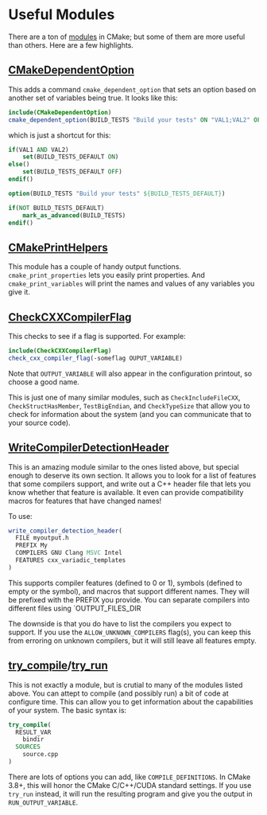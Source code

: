 # Useful Modules

There are a ton of [modules] in CMake; but some of them are more useful than others. Here are a few highlights.

## [CMakeDependentOption]

This adds a command `cmake_dependent_option` that sets an option based on another set of variables being true. It looks like this:

```cmake
include(CMakeDependentOption)
cmake_dependent_option(BUILD_TESTS "Build your tests" ON "VAL1;VAL2" OFF)
```

which is just a shortcut for this:

```cmake
if(VAL1 AND VAL2)
    set(BUILD_TESTS_DEFAULT ON)
else()
    set(BUILD_TESTS_DEFAULT OFF)
endif()

option(BUILD_TESTS "Build your tests" ${BUILD_TESTS_DEFAULT})

if(NOT BUILD_TESTS_DEFAULT)
    mark_as_advanced(BUILD_TESTS)
endif()
```
## [CMakePrintHelpers]


This module has a couple of handy output functions. `cmake_print_properties` lets you easily print properties.
And `cmake_print_variables` will print the names and values of any variables you give it.


## [CheckCXXCompilerFlag]

This checks to see if a flag is supported. For example:

```cmake
include(CheckCXXCompilerFlag)
check_cxx_compiler_flag(-someflag OUPUT_VARIABLE)
```

Note that `OUTPUT_VARIABLE` will also appear in the configuration printout, so choose a good name.

This is just one of many similar modules, such as `CheckIncludeFileCXX`, `CheckStructHasMember`, `TestBigEndian`, and `CheckTypeSize` that allow you
to check for information about the system (and you can communicate that to your source code).

## [WriteCompilerDetectionHeader]

This is an amazing module similar to the ones listed above, but special enough to deserve its own section. It allows you
to look for a list of features that some compilers support, and write out a C++ header file that lets you know whether that
feature is available. It even can provide compatibility macros for features that have changed names!

To use:

```cmake
write_compiler_detection_header(
  FILE myoutput.h
  PREFIX My
  COMPILERS GNU Clang MSVC Intel
  FEATURES cxx_variadic_templates
)
```

This supports compiler features (defined to 0 or 1), symbols (defined to empty or the symbol), and macros that
support different names. They will be prefixed with the PREFIX you provide. You can separate compilers into different
files using `OUTPUT_FILES_DIR

The downside is that you do have to list the compilers you expect to support. If you use the `ALLOW_UNKNOWN_COMPILERS` flag(s),
you can keep this from erroring on unknown compilers, but it will still leave all features empty.

## [try_compile](https://cmake.org/cmake/help/latest/command/try_compile.html)/[try_run](https://cmake.org/cmake/help/latest/command/try_run.html)

This is not exactly a module, but is crutial to many of the modules listed above. You can attept to compile (and possibly run) a bit of code at configure time. This can allow you to get information about the capabilities of your system. The basic syntax is:

```cmake
try_compile(
  RESULT_VAR
    bindir
  SOURCES
    source.cpp
) 
```

There are lots of options you can add, like `COMPILE_DEFINITIONS`. In CMake 3.8+, this will honor the CMake C/C++/CUDA standard settings. If you use `try_run` instead, it will run the resulting program and give you the output in `RUN_OUTPUT_VARIABLE`.



[modules]: https://cmake.org/cmake/help/latest/manual/cmake-modules.7.html
[CMakeDependentOption]: https://cmake.org/cmake/help/latest/module/CMakeDependentOption.html
[CheckCXXCompilerFlag]: https://cmake.org/cmake/help/latest/module/CheckCXXCompilerFlag.html
[WriteCompilerDetectionHeader]: https://cmake.org/cmake/help/latest/module/WriteCompilerDetectionHeader.html
[CMakePrintHelpers]: https://cmake.org/cmake/help/latest/module/CMakePrintHelpers.html
